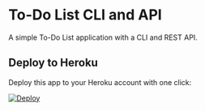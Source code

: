 # To-Do List CLI and API

A simple To-Do List application with a CLI and REST API.

## Deploy to Heroku

Deploy this app to your Heroku account with one click:

[![Deploy](https://www.herokucdn.com/deploy/button.svg)](https://heroku.com/deploy?template=https://github.com/1001-Vickers-Tylerr/cliTodo)
